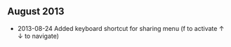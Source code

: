 August 2013
-----------

- 2013-08-24 Added keyboard shortcut for sharing menu (f to activate ↑ ↓ to navigate)